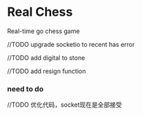 # Real Chess
Real-time go chess game 

//TODO upgrade socketio to recent has error

//TODO add digital to stone

//TODO add resign function

### need to do

//TODO 优化代码，socket现在是全部接受